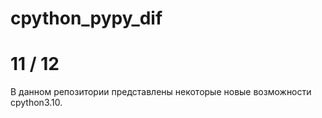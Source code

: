 # cpython_pypy_dif
# 11 / 12
В данном репозитории представлены некоторые новые возможности cpython3.10.